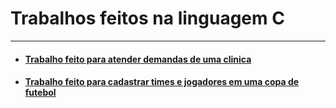 # Trabalhos feitos na linguagem C
---
+ #### [Trabalho feito para atender demandas de uma clinica](https://github.com/LeonardoReisAmorim/Programming-C/blob/master/trabalhos%20em%20c/TRABALHO%20CLINICA.c)

+ #### [Trabalho feito para cadastrar times e jogadores em uma copa de futebol](https://github.com/LeonardoReisAmorim/Programming-C/blob/master/trabalhos%20em%20c/TRABALHO%20COPA.c)
